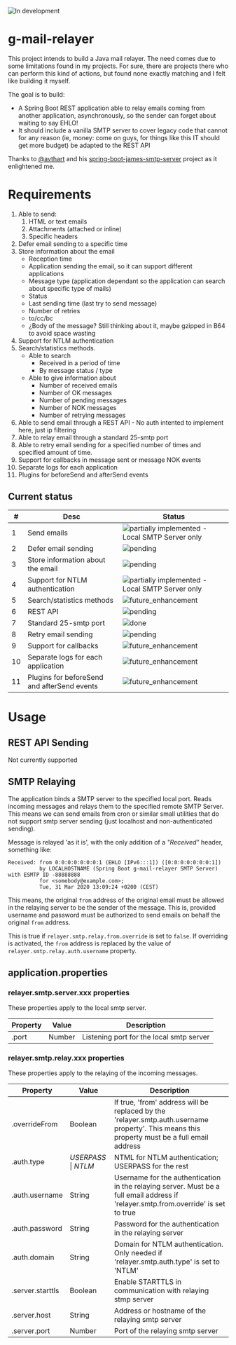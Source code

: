 ![In development](https://img.shields.io/badge/status-current_development-green)

# g-mail-relayer

This project intends to build a Java mail relayer. The need comes due to some limitations found in my projects. For sure, there are projects there who can perform this kind of actions, but found none exactly matching and I felt like building it myself.

The goal is to build:
 + A Spring Boot REST application able to relay emails coming from another application, asynchronously, so the sender can forget about waiting to say EHLO!
 + It should include a vanilla SMTP server to cover legacy code that cannot for any reason (ie, money: come on guys, for things like this IT should get more budget) be adapted to the REST API


Thanks to [@avthart]( https://github.com/avthart ) and his [spring-boot-james-smtp-server]( https://github.com/avthart/spring-boot-james-smtp-server ) project as it enlightened me.

# Requirements

1. Able to send:
    1. HTML or text emails
    2. Attachments (attached or inline)
    3. Specific headers
2. Defer email sending to a specific time
3. Store information about the email
    + Reception time
    + Application sending the email, so it can support different applications
    + Message type (application dependant so the application can search about specific type of mails)
    + Status
    + Last sending time (last try to send message)
    + Number of retries
    + to/cc/bc
    + ¿Body of the message? Still thinking about it, maybe gzipped in B64 to avoid space wasting
4. Support for NTLM authentication
5. Search/statistics methods.
    + Able to search
        + Received in a period of time
        + By message status / type
    + Able to give information about
        + Number of received emails
        + Number of OK messages
        + Number of pending messages
        + Number of NOK messages
        + Number of retrying messages
6. Able to send email through a REST API - No auth intented to implement here, just ip filtering
7. Able to relay email through a standard 25-smtp port
8. Able to retry email sending for a specified number of times and specified amount of time.
9. Support for callbacks in message sent or message NOK events
10. Separate logs for each application
11. Plugins for beforeSend and afterSend events

## Current status

| #  | Desc                                        | Status                                                                                                                 |
|----|---------------------------------------------|------------------------------------------------------------------------------------------------------------------------|
| 1  | Send emails                                 | ![partially implemented](https://img.shields.io/badge/requisite-partially_implemented-yellow) - Local SMTP Server only |
| 2  | Defer email sending                         | ![pending](https://img.shields.io/badge/requisite-pending-red)                                                         |
| 3  | Store information about the email           | ![pending](https://img.shields.io/badge/requisite-pending-red)                                                         |
| 4  | Support for NTLM authentication             | ![partially implemented](https://img.shields.io/badge/requisite-partially_implemented-yellow) - Local SMTP Server only |
| 5  | Search/statistics methods                   | ![future_enhancement](https://img.shields.io/badge/requisite-future_enhancement-inactive)                              |
| 6  | REST API                                    | ![pending](https://img.shields.io/badge/requisite-pending-red)                                                         |
| 7  | Standard 25-smtp port                       | ![done](https://img.shields.io/badge/requisite-done!-green)                                                            |
| 8  | Retry email sending                         | ![pending](https://img.shields.io/badge/requisite-pending-red)                                                         |
| 9  | Support for callbacks                       | ![future_enhancement](https://img.shields.io/badge/requisite-future_enhancement-inactive)                              |
| 10 | Separate logs for each application          | ![future_enhancement](https://img.shields.io/badge/requisite-future_enhancement-inactive)                              |
| 11 | Plugins for beforeSend and afterSend events | ![future_enhancement](https://img.shields.io/badge/requisite-future_enhancement-inactive)                              |

# Usage

## REST API Sending

Not currently supported

## SMTP Relaying

The application binds a SMTP server to the specified local port. Reads incoming messages and relays them to the specified remote SMTP Server. This means we can send emails from cron 
or similar small utilities that do not support smtp server sending (just localhost and non-authenticated sending). 

Message is relayed 'as it is', with the only addition of a _"Received"_ header, something like:

```
Received: from 0:0:0:0:0:0:0:1 (EHLO [IPv6:::1]) ([0:0:0:0:0:0:0:1])
          by LOCALHOSTNAME (Spring Boot g-mail-relayer SMTP Server) with ESMTP ID -88888888
          for <somebody@example.com>;
          Tue, 31 Mar 2020 13:09:24 +0200 (CEST)
```

This means, the original `from` address of the original email must be allowed in the relaying server to be the sender of the message. This is, provided username and password must be authorized to send emails on behalf the original `from` address.

This is true if `relayer.smtp.relay.from.override` is set to `false`. If overriding is activated, the `from` address is replaced by the value of `relayer.smtp.relay.auth.username` property. 

## application.properties

### relayer.smtp.server.xxx properties

These properties apply to the local smtp server.

| Property       | Value       | Description                              |
|----------------|-------------|------------------------------------------|
| .port          | Number      | Listening port for the local smtp server |

### relayer.smtp.relay.xxx properties

These properties apply to the relaying of the incoming messages.

| Property          | Value                    | Description                                                                                                                                  |
|-------------------|--------------------------|----------------------------------------------------------------------------------------------------------------------------------------------|
| .overrideFrom     | Boolean                  | If true, 'from' address will be replaced by the 'relayer.smtp.auth.username property'. This means this property must be a full email address |
| .auth.type        | _USERPASS_ &vert; _NTLM_ | NTML for NTLM authentication; USERPASS for the rest                                                                                          |
| .auth.username    | String                   | Username for the authentication in the relaying server. Must be a full email address if 'relayer.smtp.from.override' is set to true          |
| .auth.password    | String                   | Password for the authentication in the relaying server                                                                                       |
| .auth.domain      | String                   | Domain for NTLM authentication. Only needed if 'relayer.smtp.auth.type' is set to 'NTLM'                                                     |  
| .server.starttls  | Boolean                  | Enable STARTTLS in communication with relaying stmp server                                                                                   |
| .server.host      | String                   | Address or hostname of the relaying smtp server                                                                                              |
| .server.port      | Number                   | Port of the relaying smtp server                                                                                                             |
